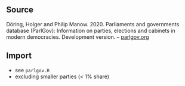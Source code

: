 ## Source

Döring, Holger and Philip Manow. 2020. Parliaments and governments database (ParlGov): Information on parties, elections and cabinets in modern democracies. Development version. – [parlgov.org](http://www.parlgov.org/)

## Import

* see `parlgov.R`
* excluding smaller parties (< 1% share)
